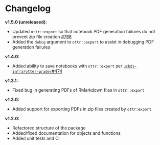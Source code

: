 # Changelog

**v1.5.0 (unreleased):**

* Updated `ottr::export` so that notebook PDF generation failures do not prevent zip file creation [#766](https://github.com/ucbds-infra/otter-grader/issues/766)
* Added the `debug` argument to `ottr::export` to assist in debugging PDF generation failures

**v1.4.0:**

* Added ability to save notebooks with `ottr::export` per [`ucbds-infra/otter-grader`#474](https://github.com/ucbds-infra/otter-grader/issues/474)

**v1.3.1:**

* Fixed bug in generating PDFs of RMarkdown files in `ottr::export`

**v1.3.0:**

* Added support for exporting PDFs in zip files created by `ottr:export`

**v1.2.0:**

* Refactored structure of the package
* Added/fixed documentation for objects and functions
* Added unit tests and CI
